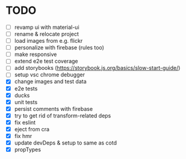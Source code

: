 # TODO

- [ ] revamp ui with material-ui
- [ ] rename & relocate project 
- [ ] load images from e.g. flickr
- [ ] personalize with firebase (rules too)
- [ ] make responsive
- [ ] extend e2e test coverage
- [ ] add storybooks (https://storybook.js.org/basics/slow-start-guide/) 
- [ ] setup vsc chrome debugger
- [x] change images and test data
- [x] e2e tests
- [x] ducks
- [x] unit tests
- [x] persist comments with firebase
- [x] try to get rid of transform-related deps
- [x] fix eslint
- [x] eject from cra
- [x] fix hmr
- [x] update devDeps & setup to same as cotd
- [x] propTypes 